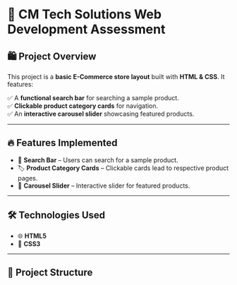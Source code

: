 # 🚀 CM Tech Solutions Web Development Assessment  

## 🛍️ Project Overview  
This project is a **basic E-Commerce store layout** built with **HTML & CSS**. It features:  

✅ A **functional search bar** for searching a sample product.  
✅ **Clickable product category cards** for navigation.  
✅ An **interactive carousel slider** showcasing featured products.  

---

## 🔥 Features Implemented  
- 🔎 **Search Bar** – Users can search for a sample product.  
- 🏷 **Product Category Cards** – Clickable cards lead to respective product pages.  
- 🎠 **Carousel Slider** – Interactive slider for featured products.  

---

## 🛠 Technologies Used  
- 🌐 **HTML5**  
- 🎨 **CSS3**  

---

## 📂 Project Structure  

